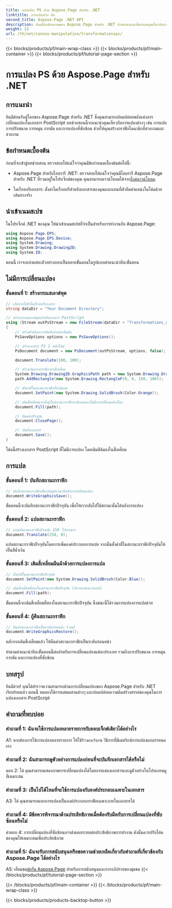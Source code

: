 ```yaml
---
title: การแปลง PS ด้วย Aspose.Page สำหรับ .NET
linktitle: การแปลงร่าง ปล
second_title: Aspose.Page .NET API
description: ปลดล็อกศักยภาพของ Aspose.Page สำหรับ .NET ด้วยคำแนะนำที่ครอบคลุมเกี่ยวกับการแปลง PostScript สร้างกราฟิกแบบไดนามิกได้อย่างง่ายดาย
weight: 12
url: /th/net/canvas-manipulation/transformationsps/
---
```


{{< blocks/products/pf/main-wrap-class >}}
{{< blocks/products/pf/main-container >}}
{{< blocks/products/pf/tutorial-page-section >}}

# การแปลง PS ด้วย Aspose.Page สำหรับ .NET

## การแนะนำ

ยินดีต้อนรับสู่โลกของ Aspose.Page สำหรับ .NET ซึ่งคุณสามารถปลดปล่อยพลังแห่งการเปลี่ยนแปลงในเอกสาร PostScript บทช่วยสอนนี้จะแนะนำคุณเกี่ยวกับการแปลงต่างๆ เช่น การแปล การปรับขนาด การหมุน การตัด และการแปลงที่ซับซ้อน ช่วยให้คุณสร้างกราฟิกไดนามิกที่สวยงามและสวยงาม

## ข้อกำหนดเบื้องต้น

ก่อนที่จะเข้าสู่บทช่วยสอน ตรวจสอบให้แน่ใจว่าคุณมีข้อกำหนดเบื้องต้นต่อไปนี้:

-  Aspose.Page สำหรับไลบรารี .NET: ตรวจสอบให้แน่ใจว่าคุณมีไลบรารี Aspose.Page สำหรับ .NET ที่รวมอยู่ในโปรเจ็กต์ของคุณ คุณสามารถดาวน์โหลดได้จาก[ลิ้งค์ดาวน์โหลด](https://releases.aspose.com/page/net/).

- ไดเร็กทอรีเอกสาร: ตั้งค่าไดเร็กทอรีสำหรับเอกสารของคุณและแทนที่ตัวยึดตำแหน่งในโค้ดด้วยเส้นทางจริง

## นำเข้าเนมสเปซ

ในโปรเจ็กต์ .NET ของคุณ ให้นำเข้าเนมสเปซที่จำเป็นสำหรับการทำงานกับ Aspose.Page:

```csharp
using Aspose.Page.EPS;
using Aspose.Page.EPS.Device;
using System.Drawing;
using System.Drawing.Drawing2D;
using System.IO;
```

ตอนนี้ เราจะแบ่งแต่ละตัวอย่างออกเป็นหลายขั้นตอนในรูปแบบคำแนะนำทีละขั้นตอน


## ไม่มีการเปลี่ยนแปลง

### ขั้นตอนที่ 1: สร้างกระแสเอาต์พุต

```csharp
// เส้นทางไปยังไดเร็กทอรีเอกสาร
string dataDir = "Your Document Directory";

// สร้างกระแสเอาท์พุทสำหรับเอกสาร PostScript
using (Stream outPsStream = new FileStream(dataDir + "Transformations_outPS.ps", FileMode.Create))
{
    // สร้างตัวเลือกการบันทึกด้วยค่าเริ่มต้น
    PsSaveOptions options = new PsSaveOptions();

    // สร้างเอกสาร PS 1 หน้าใหม่
    PsDocument document = new PsDocument(outPsStream, options, false);

    document.Translate(100, 100);

    // สร้างเส้นทางกราฟิกจากสี่เหลี่ยม
    System.Drawing.Drawing2D.GraphicsPath path = new System.Drawing.Drawing2D.GraphicsPath();
    path.AddRectangle(new System.Drawing.RectangleF(0, 0, 150, 100));

    // ตั้งค่าสีในสถานะกราฟิกที่ระดับบน
    document.SetPaint(new System.Drawing.SolidBrush(Color.Orange));

    // เติมสี่เหลี่ยมแรกที่อยู่ในสถานะกราฟิกระดับบนและไม่มีการเปลี่ยนแปลงใดๆ
    document.Fill(path);

    // ปิดหน้าปัจจุบัน
    document.ClosePage();

    // บันทึกเอกสาร
    document.Save();
}
```

โค้ดนี้สร้างเอกสาร PostScript ที่ไม่มีการแปลง โดยเติมสีส้มลงในสี่เหลี่ยม

## การแปล

### ขั้นตอนที่ 1: บันทึกสถานะกราฟิก

```csharp
// บันทึกสถานะกราฟิกเพื่อกลับสู่สถานะนี้หลังการเปลี่ยนแปลง
document.WriteGraphicsSave();
```

ขั้นตอนนี้จะบันทึกสถานะกราฟิกปัจจุบัน เพื่อให้เรากลับไปใช้สถานะนั้นได้หลังการแปลง

### ขั้นตอนที่ 2: แปลสถานะกราฟิก

```csharp
// แทนที่สถานะกราฟิกปัจจุบัน 250 ไปทางขวา
document.Translate(250, 0);
```

แปลสถานะกราฟิกปัจจุบันโดยการเพิ่มองค์ประกอบการแปล จากนั้นตั้งค่าสีในสถานะกราฟิกปัจจุบันให้เป็นสีน้ำเงิน

### ขั้นตอนที่ 3: เติมสี่เหลี่ยมผืนผ้าด้วยการแปลงการแปล

```csharp
// ตั้งค่าสีในสถานะกราฟิกปัจจุบัน
document.SetPaint(new System.Drawing.SolidBrush(Color.Blue));

// เติมสี่เหลี่ยมที่สองในสถานะกราฟิกปัจจุบัน (มีการแปลงการแปล)
document.Fill(path);
```

ขั้นตอนนี้จะเติมสี่เหลี่ยมที่สองในสถานะกราฟิกปัจจุบัน ซึ่งขณะนี้ได้รวมการแปลงการแปลด้วย

### ขั้นตอนที่ 4: กู้คืนสถานะกราฟิก

```csharp
// คืนค่าสถานะกราฟิกเป็นระดับก่อนหน้า (บน)
document.WriteGraphicsRestore();
```

หลังจากเติมสี่เหลี่ยมแล้ว ให้คืนค่าสถานะกราฟิกเป็นระดับก่อนหน้า

ทำตามคำแนะนำทีละขั้นตอนนี้ต่อสำหรับการเปลี่ยนแปลงแต่ละประเภท รวมถึงการปรับขนาด การหมุน การตัด และการแปลงที่ซับซ้อน

## บทสรุป

ยินดีด้วย! คุณได้สำรวจความสามารถด้านการเปลี่ยนแปลงของ Aspose.Page สำหรับ .NET เรียบร้อยแล้ว ตอนนี้ ทดลองใช้การผสมผสานต่างๆ และปลดปล่อยความคิดสร้างสรรค์ของคุณในการแปลงเอกสาร PostScript

## คำถามที่พบบ่อย

### คำถามที่ 1: ฉันจะใช้การแปลงหลายรายการกับออบเจ็กต์เดียวได้อย่างไร

A1: หากต้องการใช้การแปลงหลายรายการ ให้ใช้`Transform` วิธีการที่มีเมทริกซ์การแปลงแบบกำหนดเอง

### คำถามที่ 2: ฉันสามารถดูตัวอย่างการแปลงก่อนที่จะบันทึกเอกสารได้หรือไม่

ตอบ 2: ได้ คุณสามารถแสดงภาพการเปลี่ยนแปลงได้โดยการแสดงเอกสารและดูตัวอย่างในโปรแกรมดูที่เหมาะสม

### คำถามที่ 3: เป็นไปได้ไหมที่จะใช้การแปลงกับองค์ประกอบเฉพาะในเอกสาร

A3: ได้ คุณสามารถแยกการแปลงเป็นองค์ประกอบกราฟิกเฉพาะภายในเอกสารได้

### คำถามที่ 4: มีข้อควรพิจารณาด้านประสิทธิภาพเมื่อต้องรับมือกับการเปลี่ยนแปลงที่ซับซ้อนหรือไม่

คำตอบ 4: การเปลี่ยนแปลงที่ซับซ้อนอาจส่งผลกระทบต่อประสิทธิภาพการทำงาน ดังนั้นควรปรับโค้ดของคุณให้เหมาะสมเพื่อประสิทธิภาพ

### คำถามที่ 5: ฉันจะรับการสนับสนุนหรือขอความช่วยเหลือเกี่ยวกับคำถามที่เกี่ยวข้องกับ Aspose.Page ได้อย่างไร

 A5: เยี่ยมชม[ฟอรั่ม Aspose.Page](https://forum.aspose.com/c/page/39) สำหรับการสนับสนุนและการอภิปรายของชุมชน
{{< /blocks/products/pf/tutorial-page-section >}}

{{< /blocks/products/pf/main-container >}}
{{< /blocks/products/pf/main-wrap-class >}}

{{< blocks/products/products-backtop-button >}}

